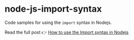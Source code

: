 # node-js-import-syntax
Code samples for using the `import` syntax in Nodejs.

Read the full post 👉 [How to use the Import syntax in Nodejs](https://naftalimurgor.com/using-import-syntax-nodejs/)
